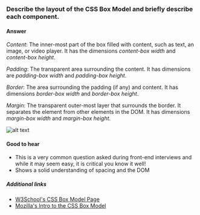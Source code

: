 ### Describe the layout of the CSS Box Model and briefly describe each component.

#### Answer

<!-- Your answer goes here. -->

_Content_: The inner-most part of the box filled with content, such as text, an image, or video player. It has the dimensions _content-box width_ and _content-box height_.

_Padding_: The transparent area surrounding the content. It has dimensions are _padding-box width_ and _padding-box height_.

_Border_: The area surrounding the padding (if any) and content. It has dimensions _border-box width_ and _border-box height_.

_Margin_: The transparent outer-most layer that surrounds the border. It separates the element from other elements in the DOM. It has dimensions _margin-box width_ and _margin-box height_.

![alt text](https://www.washington.edu/accesscomputing/webd2/student/unit3/images/boxmodel.gif)

#### Good to hear

<!-- Whenever possible, include the short list of bullet points that sum up the answer. -->

* This is a very common question asked during front-end interviews and while it may seem easy, it is critical you know it well!
* Shows a solid understanding of spacing and the DOM

##### Additional links

<!-- Whenever possible, link a more detailed explanation. -->

* [W3School's CSS Box Model Page](https://www.w3schools.com/Css/css_boxmodel.asp)
* [Mozilla's Intro to the CSS Box Model](https://developer.mozilla.org/en-US/docs/Web/CSS/CSS_Box_Model/Introduction_to_the_CSS_box_model)

<!-- tags: (css) -->

<!-- expertise: (1) -->
